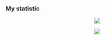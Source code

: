 
  
  ### My statistic


<p align="center">
  <img src="https://github-profile-summary-cards.vercel.app/api/cards/profile-details?username=isansut&theme=monokai" />
</p>

<p align="center">
  <img src="https://komarev.com/ghpvc/?username=isansut&label=VIEWS&style=flat-square&color=blue" />
</p>
